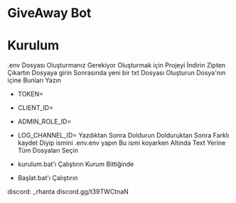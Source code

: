 # GiveAway Bot

# Kurulum
.env Dosyası Oluşturmanız Gerekiyor
Oluşturmak için Projeyi İndirin Zipten Çıkartın Dosyaya girin Sonrasında yeni bir txt Dosyası Oluşturun
Dosya'nın içine Bunları Yazın

- TOKEN=
- CLIENT_ID=
- ADMIN_ROLE_ID=
- LOG_CHANNEL_ID=
Yazdıktan Sonra Doldurun Dolduruktan Sonra Farklı kaydet Diyip ismini .env.env yapın Bu ismi koyarken Altında Text Yerine Tüm Dosyaları Seçin

- kurulum.bat'ı Çalıştırın Kurum Bittiğinde
- Başlat.bat'ı Çalıştırın

discord: _rhanta
discord.gg/t39TWCtnaN
